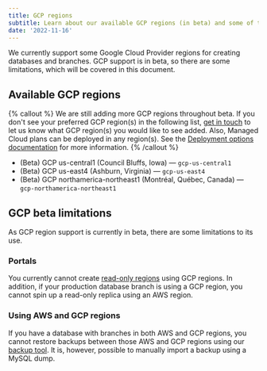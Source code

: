 ```yaml
---
title: GCP regions
subtitle: Learn about our available GCP regions (in beta) and some of the limitations that come with using them.
date: '2022-11-16'
---
```


We currently support some Google Cloud Provider regions for creating databases and branches. GCP support is in beta, so there are some limitations, which will be covered in this document.

## Available GCP regions

{% callout %}
We are still adding more GCP regions throughout beta. If you don't see your preferred GCP region(s) in the following list, [get in touch](/contact) to let us know what GCP region(s) you would like to see added. Also, Managed Cloud plans can be deployed in any region(s). See the [Deployment options documentation](/concepts/deployment-options#managed-cloud) for more information.
{% /callout %}

- (Beta) GCP us-central1 (Council Bluffs, Iowa) &mdash; `gcp-us-central1`
- (Beta) GCP us-east4 (Ashburn, Virginia) &mdash; `gcp-us-east4`
- (Beta) GCP northamerica-northeast1 (Montréal, Québec, Canada) &mdash; `gcp-northamerica-northeast1`

## GCP beta limitations

As GCP region support is currently in beta, there are some limitations to its use.

### Portals

You currently cannot create [read-only regions](/docs/concepts/read-only-regions) using GCP regions. In addition, if your production database branch is using a GCP region, you cannot spin up a read-only replica using an AWS region.

### Using AWS and GCP regions

If you have a database with branches in both AWS and GCP regions, you cannot restore backups between those AWS and GCP regions using our [backup tool](/docs/concepts/back-up-and-restore). It is, however, possible to manually import a backup using a MySQL dump.
